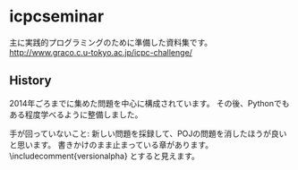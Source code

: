 # icpcseminar
主に実践的プログラミングのために準備した資料集です。
http://www.graco.c.u-tokyo.ac.jp/icpc-challenge/

## History
2014年ごろまでに集めた問題を中心に構成されています。
その後、Pythonでもある程度学べるように整備しました。

手が回っていないこと:
新しい問題を採録して、POJの問題を消したほうが良いと思います。
書きかけのまま止まっている章があります。
\includecomment{versionalpha}
とすると見えます。
